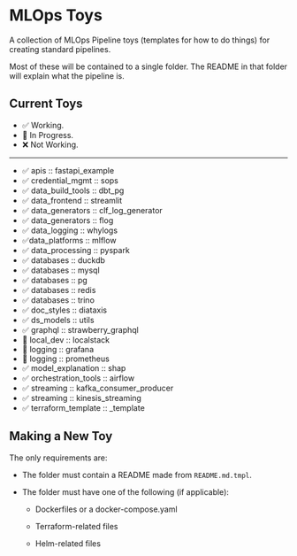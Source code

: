 # MLOps Toys

A collection of MLOps Pipeline toys (templates for how to do things) for creating standard pipelines.

Most of these will be contained to a single folder.  The README in that folder will explain what the pipeline is.

## Current Toys

- :white_check_mark: Working.
- :construction: In Progress.
- :x: Not Working.

---

- :white_check_mark: apis :: fastapi_example
- :white_check_mark: credential_mgmt :: sops
- :white_check_mark: data_build_tools :: dbt_pg
- :white_check_mark: data_frontend :: streamlit
- :white_check_mark: data_generators :: clf_log_generator
- :white_check_mark: data_generators :: flog
- :white_check_mark: data_logging :: whylogs
- :white_check_mark:data_platforms :: mlflow
- :white_check_mark: data_processing :: pyspark
- :white_check_mark: databases :: duckdb
- :white_check_mark: databases :: mysql
- :white_check_mark: databases :: pg
- :white_check_mark: databases :: redis
- :white_check_mark: databases :: trino
- :white_check_mark: doc_styles :: diataxis
- :white_check_mark: ds_models :: utils
- :white_check_mark: graphql :: strawberry_graphql
- :construction: local_dev :: localstack
- :construction: logging :: grafana
- :construction: logging :: prometheus
- :white_check_mark: model_explanation :: shap
- :white_check_mark: orchestration_tools :: airflow
- :white_check_mark: streaming :: kafka_consumer_producer
- :white_check_mark: streaming :: kinesis_streaming
- :white_check_mark: terraform_template :: \_template

## Making a New Toy

The only requirements are:

- The folder must contain a README made from `README.md.tmpl`.

- The folder must have one of the following (if applicable):

  - Dockerfiles or a docker-compose.yaml

  - Terraform-related files

  - Helm-related files
